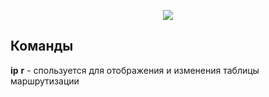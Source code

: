 <p align="center">
<image src="https://github.com/LLlMEJIb87/LINUX/blob/main/%D0%A1%D0%B5%D1%82%D1%8C/picture/interface.PNG">
</p>

## Команды
**ip** **r** - спользуется для отображения и изменения таблицы маршрутизации
